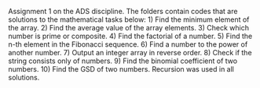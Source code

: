 Assignment 1 on the ADS discipline.
The folders contain codes that are solutions to the mathematical tasks below:
    1) Find the minimum element of the array.
    2) Find the average value of the array elements.
    3) Check which number is prime or composite.
    4) Find the factorial of a number.
    5) Find the n-th element in the Fibonacci sequence.
    6) Find a number to the power of another number.
    7) Output an integer array in reverse order.
    8) Check if the string consists only of numbers.
    9) Find the binomial coefficient of two numbers.
    10) Find the GSD of two numbers.
Recursion was used in all solutions.
